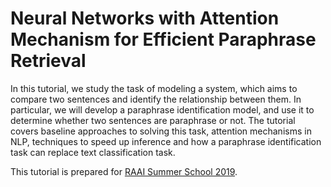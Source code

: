 # Neural Networks with Attention Mechanism for Efficient Paraphrase Retrieval

In this tutorial, we study the task of modeling a system, which aims to compare two sentences and identify the relationship between them.
In particular, we will develop a paraphrase identification model, and use it to determine whether two sentences are paraphrase or not.
The tutorial covers baseline approaches to solving this task, attention mechanisms in NLP, techniques to speed up inference and how a paraphrase identification task can replace text classification task.

This tutorial is prepared for [RAAI Summer School 2019](http://school-raai.org).
